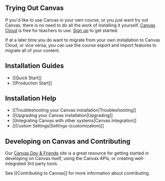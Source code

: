 ## Trying Out Canvas

If you'd like to use Canvas in your own course, or you just want try out Canvas, there is no need to do all the work of installing it yourself. [Canvas Cloud](https://canvas.instructure.com/register) is free for teachers to use. [Sign up](https://canvas.instructure.com/register) to get started.

If at a later time you do want to migrate from your own installation to Canvas Cloud, or vice versa, you can use the course export and import features to migrate all of your content.

## Installation Guides

- [[Quick Start]]
- [[Production Start]]

## Installation Help

- [[Troubleshooting your Canvas installation|Troubleshooting]]
- [[Upgrading your Canvas installation|Upgrading]]
- [[Integrating Canvas with other systems|Canvas Integration]]
- [[Custom Settings|Settings-(customization)]]

## Developing on Canvas and Contributing

Our [Canvas Dev & Friends](https://instructure.github.io) site is a great resource for getting started in developing on Canvas itself, using the Canvas APIs, or creating well-integrated 3rd party tools.

See [[Contributing to Canvas]] for more information about contributing.
